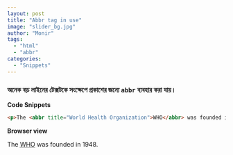 ```yaml
---
layout: post
title: "Abbr tag in use"
image: "slider_bg.jpg"
author: "Monir"
tags:
  - "html"
  - "abbr"
categories:
  - "Snippets"
---
```


### অনেক বড় লাইনের টেক্সটকে সংক্ষেপে প্রকাশের জন্যে `abbr` ব্যবহার করা যায়।

**Code Snippets**

```html
<p>The <abbr title="World Health Organization">WHO</abbr> was founded in 1948.</p>
```
**Browser view**

<p>The <abbr title="World Health Organization">WHO</abbr> was founded in 1948.</p>
